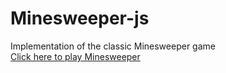 # Minesweeper-js
 Implementation of the classic Minesweeper game <br>
 [Click here to play Minesweeper](https://mariuscristianpop.github.io/Minesweeper-js)
